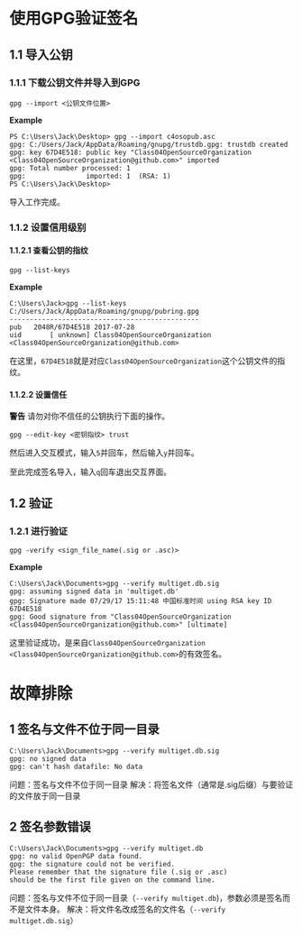 # 使用GPG验证签名

## 1.1 导入公钥

### 1.1.1 下载公钥文件并导入到GPG

`gpg --import <公钥文件位置>`

**Example**

```
PS C:\Users\Jack\Desktop> gpg --import c4osopub.asc
gpg: C:/Users/Jack/AppData/Roaming/gnupg/trustdb.gpg: trustdb created
gpg: key 67D4E518: public key "Class04OpenSourceOrganization <Class04OpenSourceOrganization@github.com>" imported
gpg: Total number processed: 1
gpg:               imported: 1  (RSA: 1)
PS C:\Users\Jack\Desktop>
```

导入工作完成。

### 1.1.2 设置信用级别

#### 1.1.2.1 查看公钥的指纹

`gpg --list-keys`

**Example**

```
C:\Users\Jack>gpg --list-keys
C:/Users/Jack/AppData/Roaming/gnupg/pubring.gpg
-----------------------------------------------
pub   2048R/67D4E518 2017-07-28
uid       [ unknown] Class04OpenSourceOrganization <Class04OpenSourceOrganization@github.com>
```

在这里，`67D4E518`就是对应`Class04OpenSourceOrganization`这个公钥文件的指纹。

#### 1.1.2.2 设置信任

**警告** 请勿对你不信任的公钥执行下面的操作。

`gpg --edit-key <密钥指纹> trust`

然后进入交互模式，输入`5`并回车，然后输入`y`并回车。

至此完成签名导入，输入`q`回车退出交互界面。

## 1.2 验证

### 1.2.1 进行验证

`gpg -verify <sign_file_name(.sig or .asc)>`

**Example**

```
C:\Users\Jack\Documents>gpg --verify multiget.db.sig
gpg: assuming signed data in 'multiget.db'
gpg: Signature made 07/29/17 15:11:48 中国标准时间 using RSA key ID 67D4E518
gpg: Good signature from "Class04OpenSourceOrganization <Class04OpenSourceOrganization@github.com>" [ultimate]
```

这里验证成功，是来自`Class04OpenSourceOrganization <Class04OpenSourceOrganization@github.com>`的有效签名。

# 故障排除

## 1 签名与文件不位于同一目录

```
C:\Users\Jack\Documents>gpg --verify multiget.db.sig
gpg: no signed data
gpg: can't hash datafile: No data
```
问题：签名与文件不位于同一目录
解决：将签名文件（通常是.sig后缀）与要验证的文件放于同一目录

## 2 签名参数错误

```
C:\Users\Jack\Documents>gpg --verify multiget.db
gpg: no valid OpenPGP data found.
gpg: the signature could not be verified.
Please remember that the signature file (.sig or .asc)
should be the first file given on the command line.
```

问题：签名与文件不位于同一目录（`--verify multiget.db`)，参数必须是签名而不是文件本身。
解决：将文件名改成签名的文件名（`--verify multiget.db.sig`）
